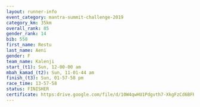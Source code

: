 ```yaml
---
layout: runner-info 
event_category: mantra-summit-challenge-2019 
category_km: 35km 
overall_rank: 85
gender_rank: 14
bib: 558
first_name: Restu
last_name: Aeni
gender: F
team_name: Kalenji
start_(t1): Sun, 12-00-00 am
mbah_kamad_(t2): Sun, 11-01-44 am
finish_(t3): Sun, 01-57-58 pm
race_time: 13-57-58
status: FINISHER
certificate: https:drive.google.com/file/d/10W4qwHU1Pdgvth7-XkgFzCd6BFRZd-q7/view?usp=sharing
---
```

